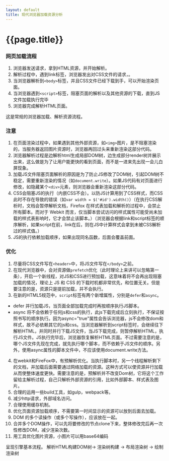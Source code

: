 ```yaml
---
layout: default
title: 现代浏览器加载资源分析
---
```

# {{page.title}}

### 网页加载流程
1. 浏览器发送请求，拿到HTML资源，并开始解析。
2. 解析过程中，遇到link标签，浏览器发出对CSS文件的请求，。
3. 当浏览器解析到`<body>`标签，并且CSS文件已经下载到手，可以开始渲染页面。
4. 当浏览器遇到`<script>`标签，阻塞页面的解析以及其他资源的下载，直到JS文件加载执行完毕
5. 浏览器完成解析HTML页面。

这是常规的浏览器加载、解析资源流程。

### 注意
1. 在页面渲染过程中，如果遇到其他外部资源，如`<img>`图片，是不阻塞渲染的，当服务器返回图片资源时，浏览器再回过头来重新渲染这部分代码。
2. 浏览器解析过程是边解析html生成局部DOM树，边生成部分render树并展示出来，这么做是为了让用户能更快的看到页面，而不是一进来先出现一会儿白屏现象。
3. 加载JS文件阻塞页面解析的原因是为了防止JS修改了DOM树，引起DOM树不稳定，需要重新渲染的情况（如`document.write`）。如果JS代码有对页面进行修改，如隐藏某个`<div>`元素，则浏览器会重新渲染这部分代码。
4. CSS会阻塞JS的执行（内嵌CSS不会）。以防JS计算用到了CSS样式，而CSS此时不存在导致的错误（如`var width = $('#id').width()`）（在执行CSS解析时，文档会暂停解析文档，Firefox 在样式表加载和解析的过程中，会禁止所有脚本。而对于 Webkit 而言，仅当脚本尝试访问的样式属性可能受尚未加载的样式表影响时，它才会禁止该脚本。）（浏览器会根据link和script标签的顺序解析，如果script在前，link在后，则在JS中计算样式会拿到未被CSS解析过的样式值。）
5. JS的执行依赖加载顺序，如果出现同名函数，后面会覆盖前面。

### 优化

1. 尽量将CSS文件写在`<header>`中，将JS文件写在`</body>`之前。
2. 在现代浏览器中，会对资源做`prefetch`优化（此时理论上来讲可以忽略第一条），开启一个新线程，对JS和CSS进行预加载，这意味着将不会再出现阻塞加载的情况，理论上 JS 和 CSS 的下载时机都非常优先，和位置无关。但是要注意的是，资源只是提前加载，并不会执行。
3. 在新的HTML5规范中，`script`标签有两个新增属性，分别是`defer`和`async`。
 - defer 并行加载JS，当页面全部加载完成时再按顺序执行JS脚本。
 - async 将不会依赖于任何js和css的执行，此js下载完成后立刻执行，不保证按照书写的顺序执行。因为async="true"属性会告诉浏览器，js不会修改dom和样式，故不必依赖其它的js和css。当浏览器解析到script标签时，会继续往下解析HTML，并同时并行下载JS文件，当JS下载完成，则暂停解析HTML，执行JS文件。JS执行完毕后，浏览器恢复解析HTML页面。不过需要注意的是，哪个JS文件先现在完成，就先执行哪个脚本，而不依赖于JS文件的顺序。另外，使用async属性的脚本文件中，不应该使用document.write方法。
4. 在webkit和FireFox中，有预解析优化。当执行脚本时，另一个线程解析剩下的文档，并加载后面需要通过网络加载的资源。这种方式可以使资源并行加载从而使整体速度更快。需要注意的是，预解析并不改变Dom树，它将这个工作留给主解析过程，自己只解析外部资源的引用，比如外部脚本、样式表及图片。
5. 合理的运用一些build工具，如gulp，webpack等。
6. 减少http请求，外部域名访问。
7. 合理使用缓存机制。
8. 优化页面资源加载顺序，不需要第一时间显示的资源可以放到后面去加载。
9. DOM 的多个读操作（或多个写操作），应该放在一起。
10. 合并多个DOM操作，可以先将要修改的节点clone下来，整体修改完后再一次性修改DOM，减少渲染次数。
11. 用工具优化图片资源，小图片可以用base64编码

呈现引擎基本流程。
解析HTML构建DOM树-> 渲染树构建 -> 布局渲染树 -> 绘制渲染树